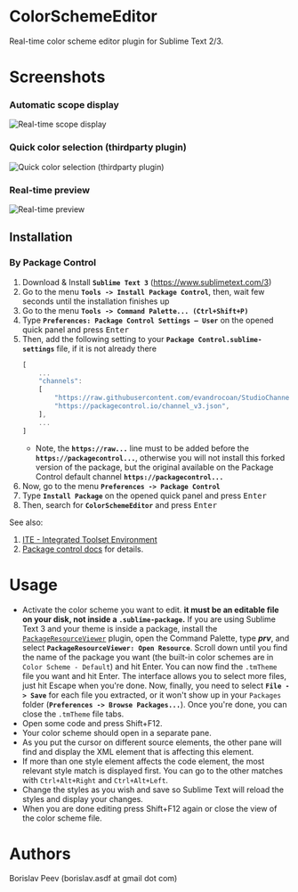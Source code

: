 ColorSchemeEditor
=================
Real-time color scheme editor plugin for Sublime Text 2/3.

Screenshots
===========
### Automatic scope display
![Real-time scope display](https://raw.github.com/bobef/ColorSchemeEditor/master/screenshots/screen1.png)

### Quick color selection (thirdparty plugin)
![Quick color selection (thirdparty plugin)](https://raw.github.com/bobef/ColorSchemeEditor/master/screenshots/screen2.png)

### Real-time preview
![Real-time preview](https://raw.github.com/bobef/ColorSchemeEditor/master/screenshots/screen3.png)


## Installation

### By Package Control

1. Download & Install **`Sublime Text 3`** (https://www.sublimetext.com/3)
1. Go to the menu **`Tools -> Install Package Control`**, then,
   wait few seconds until the installation finishes up
1. Go to the menu **`Tools -> Command Palette...
   (Ctrl+Shift+P)`**
1. Type **`Preferences:
   Package Control Settings – User`** on the opened quick panel and press <kbd>Enter</kbd>
1. Then,
   add the following setting to your **`Package Control.sublime-settings`** file, if it is not already there
   ```js
   [
       ...
       "channels":
       [
           "https://raw.githubusercontent.com/evandrocoan/StudioChannel/master/channel.json",
           "https://packagecontrol.io/channel_v3.json",
       ],
       ...
   ]
   ```
   * Note,
     the **`https://raw...`** line must to be added before the **`https://packagecontrol...`**,
     otherwise you will not install this forked version of the package,
     but the original available on the Package Control default channel **`https://packagecontrol...`**
1. Now,
   go to the menu **`Preferences -> Package Control`**
1. Type **`Install Package`** on the opened quick panel and press <kbd>Enter</kbd>
1. Then,
search for **`ColorSchemeEditor`** and press <kbd>Enter</kbd>

See also:
1. [ITE - Integrated Toolset Environment](https://github.com/evandrocoan/ITE)
1. [Package control docs](https://packagecontrol.io/docs/usage) for details.


Usage
=====
- Activate the color scheme you want to edit. **it must be an editable file on your disk, not inside a `.sublime-package`.** If you are using Sublime Text 3 and your theme is inside a package, install the [`PackageResourceViewer`](https://packagecontrol.io/packages/PackageResourceViewer) plugin, open the Command Palette, type ***prv***, and select **`PackageResourceViewer: Open Resource`**. Scroll down until you find the name of the package you want (the built-in color schemes are in `Color Scheme - Default`) and hit Enter. You can now find the `.tmTheme` file you want and hit Enter. The interface allows you to select more files, just hit Escape when you're done. Now, finally, you need to select **`File -> Save`** for each file you extracted, or it won't show up in your `Packages` folder (**`Preferences -> Browse Packages...`**). Once you're done, you can close the `.tmTheme` file tabs.
- Open some code and press Shift+F12.
- Your color scheme should open in a separate pane.
- As you put the cursor on different source elements, the other pane will find and display the XML element that is affecting this element.
- If more than one style element affects the code element, the most relevant style match is displayed first. You can go to the other matches with `Ctrl+Alt+Right` and `Ctrl+Alt+Left`.
- Change the styles as you wish and save so Sublime Text will reload the styles and display your changes.
- When you are done editing press Shift+F12 again or close the view of the color scheme file.

Authors
=======
Borislav Peev (borislav.asdf at gmail dot com)
